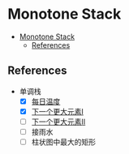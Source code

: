 # Monotone Stack

- [Monotone Stack](#monotone-stack)
  - [References](#references)

## References

- 单调栈
  - [x] [每日温度](https://programmercarl.com/0739.%E6%AF%8F%E6%97%A5%E6%B8%A9%E5%BA%A6.html)
  - [x] [下一个更大元素I](https://programmercarl.com/0496.%E4%B8%8B%E4%B8%80%E4%B8%AA%E6%9B%B4%E5%A4%A7%E5%85%83%E7%B4%A0I.html)
  - [ ] [下一个更大元素II](https://programmercarl.com/0503.%E4%B8%8B%E4%B8%80%E4%B8%AA%E6%9B%B4%E5%A4%A7%E5%85%83%E7%B4%A0II.html)
  - [ ] 接雨水
  - [ ] 柱状图中最大的矩形
